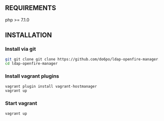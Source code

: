 REQUIREMENTS
------------

php >= 7.1.0


INSTALLATION
------------

### Install via git

```bash
git git clone git clone https://github.com/do6po/ldap-openfire-manager.git
cd ldap-openfire-manager
```

### Install vagrant plugins

```bash
vagrant plugin install vagrant-hostmanager
vagrant up
```

### Start vagrant

```bash
vagrant up
```
